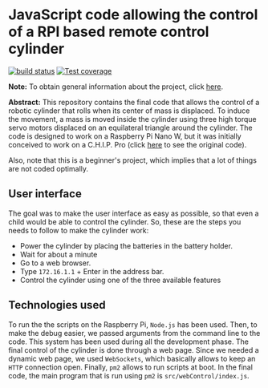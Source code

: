 # JavaScript code allowing the control of a RPI based remote control cylinder

  [![build status][travis-image]][travis-url]
  [![Test coverage][codecov-image]][codecov-url]

__Note:__ To obtain general information about the project, click [here](https://opatiny.github.io/rc2/).

**Abstract:**
This repository contains the final code that allows the control of a robotic cylinder that rolls when its center of mass is displaced. To induce the movement, a mass is moved inside the cylinder using three high torque servo motors displaced on an equilateral triangle around the cylinder. The code is designed to work on a Raspberry Pi Nano W, but it was initially conceived to work on a C.H.I.P. Pro (click [here](https://github.com/opatiny/chip) to see the original code).

Also, note that this is a beginner's project, which implies that a lot of things are not coded optimally.

## User interface
The goal was to make the user interface as easy as possible, so that even a child would be able to control the cylinder. So, these are the steps you needs to follow to make the cylinder work:
- Power the cylinder by placing the batteries in the battery holder.
- Wait for about a minute
- Go to a web browser.
- Type `172.16.1.1` + Enter in the address bar.
- Control the cylinder using one of the three available features

## Technologies used

To run the the scripts on the Raspberry Pi, `Node.js` has been used. Then, to make the debug easier, we passed arguments from the command line to the code. This system has been used during all the development phase. The final control of the cylinder is done through a web page. Since we needed a dynamic web page, we used `WebSockets`, which basically allows to keep an `HTTP` connection open. Finally, `pm2` allows to run scripts at boot. In the final code, the main program that is run using `pm2` is `src/webControl/index.js`.



[travis-image]: https://img.shields.io/travis/opatiny/chip/master.svg?style=flat-square
[travis-url]: https://travis-ci.org/opatiny/chip
[codecov-image]: https://img.shields.io/codecov/c/github/opatiny/chip.svg?style=flat-square
[codecov-url]: https://codecov.io/github/opatiny/chip